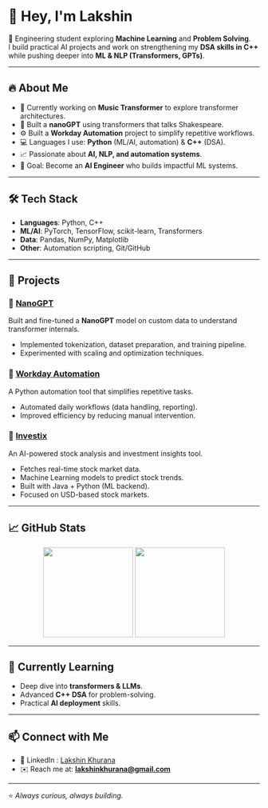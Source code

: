 # 👋 Hey, I'm Lakshin  

🚀 Engineering student exploring **Machine Learning** and **Problem Solving**.  
I build practical AI projects and work on strengthening my **DSA skills in C++** while pushing deeper into **ML & NLP (Transformers, GPTs)**.  

---

## 🔥 About Me  
- 🧠 Currently working on **Music Transformer** to explore transformer architectures.  
- 🧠 Built a  **nanoGPT** using transformers that talks Shakespeare.  
- ⚙️ Built a **Workday Automation** project to simplify repetitive workflows.  
- 💻 Languages I use: **Python** (ML/AI, automation) & **C++** (DSA).  
- 📈 Passionate about **AI, NLP, and automation systems**.  
- 🎯 Goal: Become an **AI Engineer** who builds impactful ML systems.  

---

## 🛠️ Tech Stack  
- **Languages**: Python, C++  
- **ML/AI**: PyTorch, TensorFlow, scikit-learn, Transformers  
- **Data**: Pandas, NumPy, Matplotlib  
- **Other**: Automation scripting, Git/GitHub  

---

## 🚀 Projects  

### 🔹 [NanoGPT ](https://github.com/lakshinkhurana/nanoGPT)  
Built and fine-tuned a **NanoGPT** model on custom data to understand transformer internals.  
- Implemented tokenization, dataset preparation, and training pipeline.  
- Experimented with scaling and optimization techniques.  

### 🔹 [Workday Automation](https://github.com/lakshinkhurana/workday-automation)  
A Python automation tool that simplifies repetitive tasks.  
- Automated daily workflows (data handling, reporting).  
- Improved efficiency by reducing manual intervention.  

### 🔹 [Investix](https://github.com/lakshinkhurana/Investix_Model)  
An AI-powered stock analysis and investment insights tool.  
- Fetches real-time stock market data.  
- Machine Learning models to predict stock trends.  
- Built with Java + Python (ML backend).  
- Focused on USD-based stock markets.  


---

## 📈 GitHub Stats  

<p align="center">
  <img src="https://github-readme-stats.vercel.app/api?username=lakshinkhurana&show_icons=true&theme=radical" height="180em"/>
  <img src="https://github-readme-stats.vercel.app/api/top-langs/?username=lakshinkhurana&layout=compact&theme=radical" height="180em"/>
</p>

---

## 🌱 Currently Learning  
- Deep dive into **transformers & LLMs**.  
- Advanced **C++ DSA** for problem-solving.  
- Practical **AI deployment** skills.  

---

## 📫 Connect with Me  
- 💼 LinkedIn : [Lakshin Khurana](https://www.linkedin.com/in/lakshin-khurana-b610402a1/)
- ✉️ Reach me at: **lakshinkhurana@gmail.com**  

---
⭐️ *Always curious, always building.*  

